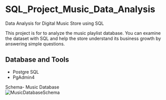 # SQL_Project_Music_Data_Analysis
Data Analysis for Digital Music Store using SQL


This project is for to analyze the music playlist database. You can examine the dataset with SQL and help the store understand its business growth by answering simple questions.

## Database and Tools
* Postgre SQL
* PgAdmin4

Schema- Music Database  
![MusicDatabaseSchema](https://user-images.githubusercontent.com/112153548/213707717-bfc9f479-52d9-407b-99e1-e94db7ae10a3.png)
